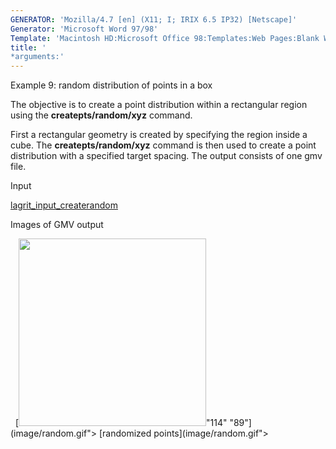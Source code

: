 ```yaml
---
GENERATOR: 'Mozilla/4.7 [en] (X11; I; IRIX 6.5 IP32) [Netscape]'
Generator: 'Microsoft Word 97/98'
Template: 'Macintosh HD:Microsoft Office 98:Templates:Web Pages:Blank Web Page'
title: '
*arguments:'
---
```


 Example 9: random distribution of points in a box

  The objective is to create a point distribution within a rectangular
  region using the **createpts/random/xyz** command.
 
  First a rectangular geometry is created by specifying the region
  inside a cube. The **createpts/random/xyz** command is then used to
  create a point distribution with a specified target spacing. The
  output consists of one gmv file.

 Input     

  [lagrit\_input\_createrandom](../lagrit_input_createrandom)


 Images of GMV output

   [<img height="300" width="300" src="https://lanl.github.io/LaGriT/docs/assets/images/random_tn.gif">"114"
 "89"](image/random.gif"> [randomized points](image/random.gif">

